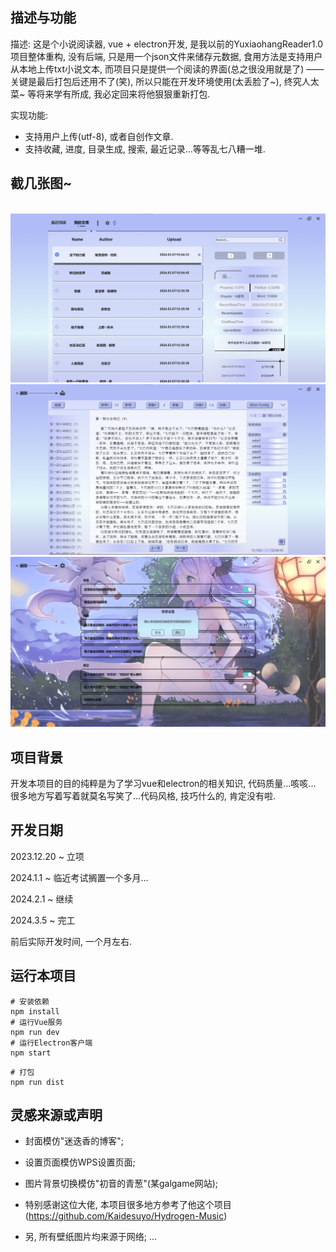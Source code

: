 ## 描述与功能

描述:
这是个小说阅读器, vue + electron开发, 是我以前的YuxiaohangReader1.0项目整体重构,
没有后端, 只是用一个json文件来储存元数据, 食用方法是支持用户从本地上传txt小说文本,
而项目只是提供一个阅读的界面(总之很没用就是了) ——关键是最后打包后还用不了(笑),
所以只能在开发环境使用(太丢脸了~), 终究人太菜~ 等将来学有所成, 我必定回来将他狠狠重新打包.

实现功能:
- 支持用户上传(utf-8), 或者自创作文章.
- 支持收藏, 进度, 目录生成, 搜索, 最近记录...等等乱七八糟一堆.

## 截几张图~
<br/>
<img src="public/截图2.png" alt="">
<img src="public/截图1.png" alt="">
<img src="public/截图3.png" alt="">

## 项目背景

开发本项目的目的纯粹是为了学习vue和electron的相关知识, 代码质量...咳咳...
很多地方写着写着就莫名写笑了...代码风格, 技巧什么的, 肯定没有啦.

## 开发日期

2023.12.20 ~ 立项  

2024.1.1 ~ 临近考试搁置一个多月...  

2024.2.1 ~ 继续  

2024.3.5 ~ 完工  

前后实际开发时间, 一个月左右.  

## 运行本项目
```shell
# 安装依赖
npm install
# 运行Vue服务
npm run dev
# 运行Electron客户端
npm start
```
```shell
# 打包
npm run dist
```

## 灵感来源或声明

- 封面模仿"迷迭香的博客";
- 设置页面模仿WPS设置页面;
- 图片背景切换模仿"初音的青葱"(某galgame网站);
- 特别感谢这位大佬, 本项目很多地方参考了他这个项目(https://github.com/Kaidesuyo/Hydrogen-Music)

- 另, 所有壁纸图片均来源于网络;
 ...
